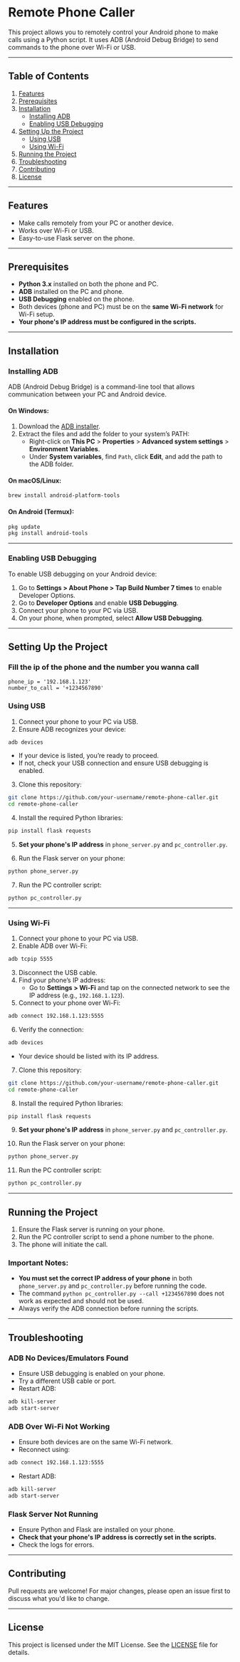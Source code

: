 # Remote Phone Caller

This project allows you to remotely control your Android phone to make calls using a Python script. It uses ADB (Android Debug Bridge) to send commands to the phone over Wi-Fi or USB.

---

## Table of Contents
1. [Features](#features)
2. [Prerequisites](#prerequisites)
3. [Installation](#installation)
   - [Installing ADB](#installing-adb)
   - [Enabling USB Debugging](#enabling-usb-debugging)
4. [Setting Up the Project](#setting-up-the-project)
   - [Using USB](#using-usb)
   - [Using Wi-Fi](#using-wi-fi)
5. [Running the Project](#running-the-project)
6. [Troubleshooting](#troubleshooting)
7. [Contributing](#contributing)
8. [License](#license)

---

## Features
- Make calls remotely from your PC or another device.
- Works over Wi-Fi or USB.
- Easy-to-use Flask server on the phone.

---

## Prerequisites
- **Python 3.x** installed on both the phone and PC.
- **ADB** installed on the PC and phone.
- **USB Debugging** enabled on the phone.
- Both devices (phone and PC) must be on the **same Wi-Fi network** for Wi-Fi setup.
- **Your phone's IP address must be configured in the scripts.**

---

## Installation

### Installing ADB
ADB (Android Debug Bridge) is a command-line tool that allows communication between your PC and Android device.

#### On Windows:
1. Download the [ADB installer](https://developer.android.com/studio/releases/platform-tools).
2. Extract the files and add the folder to your system’s PATH:
   - Right-click on **This PC** > **Properties** > **Advanced system settings** > **Environment Variables**.
   - Under **System variables**, find `Path`, click **Edit**, and add the path to the ADB folder.

#### On macOS/Linux:
```sh
brew install android-platform-tools
```

#### On Android (Termux):
```sh
pkg update
pkg install android-tools
```

---

### Enabling USB Debugging
To enable USB debugging on your Android device:
1. Go to **Settings > About Phone > Tap Build Number 7 times** to enable Developer Options.
2. Go to **Developer Options** and enable **USB Debugging**.
3. Connect your phone to your PC via USB.
4. On your phone, when prompted, select **Allow USB Debugging**.

---

## Setting Up the Project

### Fill the ip of the phone and the number you wanna call

```
phone_ip = '192.168.1.123'
number_to_call = '+1234567890'
```
### Using USB
1. Connect your phone to your PC via USB.
2. Ensure ADB recognizes your device:
```sh
adb devices
```
   - If your device is listed, you’re ready to proceed.
   - If not, check your USB connection and ensure USB debugging is enabled.

3. Clone this repository:
```sh
git clone https://github.com/your-username/remote-phone-caller.git
cd remote-phone-caller
```

4. Install the required Python libraries:
```sh
pip install flask requests
```

5. **Set your phone's IP address** in `phone_server.py` and `pc_controller.py`.

6. Run the Flask server on your phone:
```sh
python phone_server.py
```

7. Run the PC controller script:
```sh
python pc_controller.py
```

---

### Using Wi-Fi
1. Connect your phone to your PC via USB.
2. Enable ADB over Wi-Fi:
```sh
adb tcpip 5555
```
3. Disconnect the USB cable.
4. Find your phone’s IP address:
   - Go to **Settings > Wi-Fi** and tap on the connected network to see the IP address (e.g., `192.168.1.123`).
5. Connect to your phone over Wi-Fi:
```sh
adb connect 192.168.1.123:5555
```
6. Verify the connection:
```sh
adb devices
```
   - Your device should be listed with its IP address.

7. Clone this repository:
```sh
git clone https://github.com/your-username/remote-phone-caller.git
cd remote-phone-caller
```

8. Install the required Python libraries:
```sh
pip install flask requests
```

9. **Set your phone's IP address** in `phone_server.py` and `pc_controller.py`.

10. Run the Flask server on your phone:
```sh
python phone_server.py
```

11. Run the PC controller script:
```sh
python pc_controller.py
```

---

## Running the Project
1. Ensure the Flask server is running on your phone.
2. Run the PC controller script to send a phone number to the phone.
3. The phone will initiate the call.

### Important Notes:
- **You must set the correct IP address of your phone** in both `phone_server.py` and `pc_controller.py` before running the code.
- The command `python pc_controller.py --call +1234567890` does not work as expected and should not be used.
- Always verify the ADB connection before running the scripts.

---

## Troubleshooting

### ADB No Devices/Emulators Found
- Ensure USB debugging is enabled on your phone.
- Try a different USB cable or port.
- Restart ADB:
```sh
adb kill-server
adb start-server
```

### ADB Over Wi-Fi Not Working
- Ensure both devices are on the same Wi-Fi network.
- Reconnect using:
```sh
adb connect 192.168.1.123:5555
```
- Restart ADB:
```sh
adb kill-server
adb start-server
```

### Flask Server Not Running
- Ensure Python and Flask are installed on your phone.
- **Check that your phone's IP address is correctly set in the scripts.**
- Check the logs for errors.

---

## Contributing
Pull requests are welcome! For major changes, please open an issue first to discuss what you'd like to change.

---

## License
This project is licensed under the MIT License. See the [LICENSE](LICENSE) file for details.

